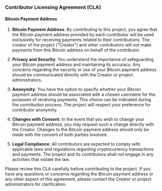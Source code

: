 ### Contributor Licensing Agreement (CLA)

#### Bitcoin Payment Address

1. **Bitcoin Payment Address**: By contributing to this project, you agree that the Bitcoin payment address provided by each contributor will be used exclusively for receiving payments related to their contributions. The creator of the project ("Creator") and other contributors will not make payments from this Bitcoin address on behalf of the contributor.

2. **Privacy and Security**: You understand the importance of safeguarding your Bitcoin payment address and maintaining its accuracy. Any concerns regarding the security or use of your Bitcoin payment address should be communicated directly with the Creator or project administrators.

3. **Anonymity**: You have the option to specify whether your Bitcoin payment address should be associated with a chosen username for the purposes of receiving payments. This choice can be indicated during the contribution process. The project will respect your preference for contributor anonymity.

4. **Changes with Consent**: In the event that you wish to change your Bitcoin payment address, you may request such a change directly with the Creator. Changes to the Bitcoin payment address should only be made with the consent of both parties involved.

5. **Legal Compliance**: All contributors are expected to comply with applicable laws and regulations regarding cryptocurrency transactions and payments. The project and its contributors shall not engage in any activities that violate the law.

Please review this CLA carefully before contributing to the project. If you have any questions or concerns regarding the Bitcoin payment address or any other aspect of this agreement, please contact the Creator or project administrators for clarification.
